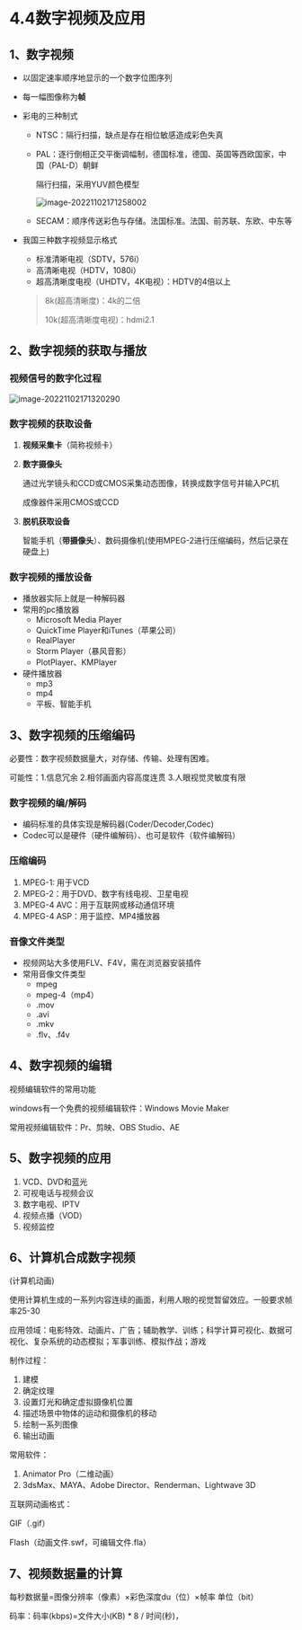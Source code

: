 # 4.4数字视频及应用

## 1、数字视频

- 以固定速率顺序地显示的一个数字位图序列

- 每一幅图像称为**帧**

- 彩电的三种制式

  - NTSC：隔行扫描，缺点是存在相位敏感造成彩色失真

  - PAL：逐行倒相正交平衡调幅制，德国标准，德国、英国等西欧国家，中国（PAL-D）朝鲜

    隔行扫描，采用YUV颜色模型

    ![image-20221102171258002](https://xingqiu-tuchuang-1256524210.cos.ap-shanghai.myqcloud.com/13837/image-20221102171258002.png)

  - SECAM：顺序传送彩色与存储。法国标准。法国、前苏联、东欧、中东等

- 我国三种数字视频显示格式

  - 标准清晰电视（SDTV，576i）
  - 高清晰电视（HDTV，1080i）
  - 超高清晰度电视（UHDTV，4K电视）：HDTV的4倍以上

  > 8k(超高清晰度)：4k的二倍
  >
  > 10k(超高清晰度电视)：hdmi2.1

## 2、数字视频的获取与播放

### 视频信号的数字化过程

![image-20221102171320290](https://xingqiu-tuchuang-1256524210.cos.ap-shanghai.myqcloud.com/13837/image-20221102171320290.png)

### 数字视频的获取设备

1. **视频采集卡**（简称视频卡）

2. **数字摄像头**

   通过光学镜头和CCD或CMOS采集动态图像，转换成数字信号并输入PC机

   成像器件采用CMOS或CCD

3. **脱机获取设备**

   智能手机（**带摄像头**）、数码摄像机(使用MPEG-2进行压缩编码，然后记录在硬盘上)
   
   

### 数字视频的播放设备

- 播放器实际上就是一种解码器
- 常用的pc播放器
  - Microsoft Media Player
  - QuickTime Player和iTunes（苹果公司）
  - RealPlayer
  - Storm Player（暴风音影）
  - PlotPlayer、KMPlayer
- 硬件播放器
  - mp3
  - mp4
  - 平板、智能手机



## 3、**数字视频的压缩编码**

必要性：数字视频数据量大，对存储、传输、处理有困难。

可能性：1.信息冗余 2.相邻画面内容高度连贯 3.人眼视觉灵敏度有限



### 数字视频的编/解码

- 编码标准的具体实现是解码器(Coder/Decoder,Codec)
- Codec可以是硬件（硬件编解码）、也可是软件（软件编解码）

### 压缩编码

1. MPEG-1: 用于VCD
2. MPEG-2：用于DVD、数字有线电视、卫星电视
3. MPEG-4 AVC：用于互联网或移动通信环境
4. MPEG-4 ASP：用于监控、MP4播放器

### 音像文件类型

- 视频网站大多使用FLV、F4V，需在浏览器安装插件
- 常用音像文件类型
  - mpeg
  - mpeg-4（mp4）
  - .mov
  - .avi
  - .mkv
  - .flv、.f4v

## 4、数字视频的编辑

视频编辑软件的常用功能

windows有一个免费的视频编辑软件：Windows Movie Maker

常用视频编辑软件：Pr、剪映、OBS Studio、AE

## 5、数字视频的应用

1. VCD、DVD和蓝光
2. 可视电话与视频会议
3. 数字电视、IPTV
4. 视频点播（VOD）
5. 视频监控

## 6、计算机合成数字视频

(计算机动画)

使用计算机生成的一系列内容连续的画面，利用人眼的视觉暂留效应。一般要求帧率25-30

应用领域：电影特效、动画片、广告；辅助教学、训练；科学计算可视化、数据可视化、复杂系统的动态模拟；军事训练、模拟作战；游戏

制作过程：

1. 建模
2. 确定纹理
3. 设置灯光和确定虚拟摄像机位置
4. 描述场景中物体的运动和摄像机的移动
5. 绘制一系列图像
6. 输出动画

常用软件：

1. Animator Pro（二维动画）
2. 3dsMax、MAYA、Adobe Director、Renderman、Lightwave 3D



互联网动画格式：

GIF（.gif）

Flash（动画文件.swf，可编辑文件.fla）

## 7、视频数据量的计算

每秒数据量=图像分辨率（像素）×彩色深度du（位）×帧率 单位（bit）



码率：码率(kbps)=文件大小(KB) * 8 / 时间(秒)，

